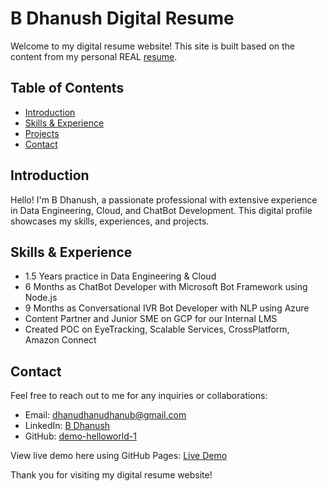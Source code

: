 # B Dhanush Digital Resume

Welcome to my digital resume website! This site is built based on the content from my personal REAL [resume](./assets/B%20Dhanush%20Profile%20Slider%20Plain%2020-12-2024.pdf).

## Table of Contents
- [Introduction](#introduction)
- [Skills & Experience](#skills--experience)
- [Projects](#projects)
- [Contact](#contact)

## Introduction
Hello! I'm B Dhanush, a passionate professional with extensive experience in Data Engineering, Cloud, and ChatBot Development. This digital profile showcases my skills, experiences, and projects.

## Skills & Experience
- 1.5 Years practice in Data Engineering & Cloud
- 6 Months as ChatBot Developer with Microsoft Bot Framework using Node.js
- 9 Months as Conversational IVR Bot Developer with NLP using Azure
- Content Partner and Junior SME on GCP for our Internal LMS
- Created POC on EyeTracking, Scalable Services, CrossPlatform, Amazon Connect

## Contact
Feel free to reach out to me for any inquiries or collaborations:
- Email: [dhanudhanudhanub@gmail.com](mailto:dhanudhanudhanub@gmail.com.com)
- LinkedIn: [B Dhanush](https://www.linkedin.com/in/bdhanush/)
- GitHub: [demo-helloworld-1](https://github.com/demo-helloworld-1)

View live demo here using GitHub Pages: [Live Demo](https://demo-helloworld-1.github.io)

Thank you for visiting my digital resume website!
